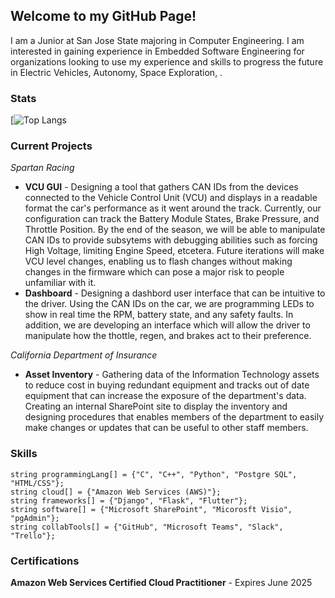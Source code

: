 ## Welcome to my GitHub Page!
I am a Junior at San Jose State majoring in Computer Engineering. I am interested in gaining experience in Embedded Software Engineering for organizations looking to use my experience and skills to progress the future in Electric Vehicles, Autonomy, Space Exploration, . 
### Stats


[![Top Langs](https://raw.githubusercontent.com/shubhammishra-2020/github-stats/master/generated/overview.svg) 

### Current Projects

<i>Spartan Racing </i> <br>
* **VCU GUI** - Designing a tool that gathers CAN IDs  from the devices connected to the Vehicle Control Unit (VCU) and displays in a readable format the car's performance as it went around the track. Currently, our configuration can track the Battery Module States, Brake Pressure, and Throttle Position. By the end of the season, we will be able to manipulate CAN IDs to provide subsytems with debugging abilities such as forcing High Voltage, limiting Engine Speed, etcetera. Future iterations will make VCU level changes, enabling us to flash changes without making changes in the firmware which can pose a major risk to people unfamiliar with it.
* **Dashboard** - Designing a dashbord user interface that can be intuitive to the driver. Using the CAN IDs on the car, we are programming LEDs to show in real time the RPM, battery state, and any safety faults. In addition, we are developing an interface which will allow the driver to manipulate how the thottle, regen, and brakes act to their preference. 

<i> California Department of Insurance </i>
* **Asset Inventory** - Gathering data of the Information Technology assets to reduce cost in buying redundant equipment and tracks out of date equipment that can increase the exposure of the department's data. Creating an internal SharePoint site to display the inventory and designing procedures that enables members of the department to easily make changes or updates that can be useful to other staff members. 

### Skills
```
string programmingLang[] = {"C", "C++", "Python", "Postgre SQL", "HTML/CSS"};
string cloud[] = {"Amazon Web Services (AWS)"};
string frameworks[] = {"Django", "Flask", "Flutter"};
string software[] = {"Microsoft SharePoint", "Micorosft Visio", "pgAdmin"};
string collabTools[] = {"GitHub", "Microsoft Teams", "Slack", "Trello"};
```
### Certifications
**Amazon Web Services Certified Cloud Practitioner**  - Expires June 2025



